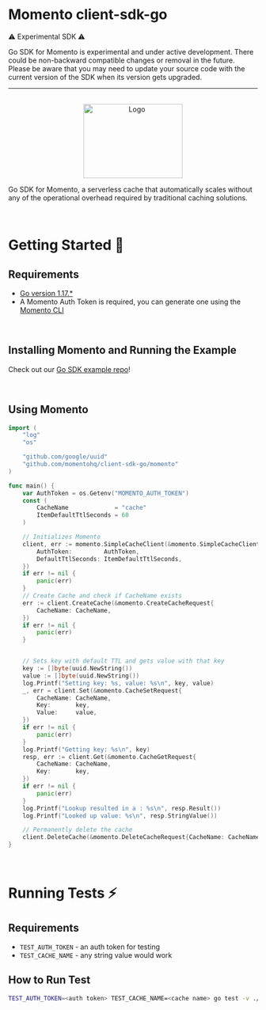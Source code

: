 # Momento client-sdk-go

:warning: Experimental SDK :warning:

Go SDK for Momento is experimental and under active development.
There could be non-backward compatible changes or removal in the future.
Please be aware that you may need to update your source code with the current version of the SDK when its version gets upgraded.

---

<br />

<div align="center">
    <img src="images/gopher.png" alt="Logo" width="200" height="150">
</div>

Go SDK for Momento, a serverless cache that automatically scales without any of the operational overhead required by traditional caching solutions.

<br/>

# Getting Started :running:

## Requirements

- [Go version 1.17.\*](https://go.dev/dl/)
- A Momento Auth Token is required, you can generate one using the [Momento CLI](https://github.com/momentohq/momento-cli)

<br/>

## Installing Momento and Running the Example

Check out our [Go SDK example repo](https://github.com/momentohq/client-sdk-examples/tree/main/golang)!

<br />

## Using Momento

```go
import (
	"log"
	"os"

	"github.com/google/uuid"
	"github.com/momentohq/client-sdk-go/momento"
)

func main() {
	var AuthToken = os.Getenv("MOMENTO_AUTH_TOKEN")
	const (
		CacheName             = "cache"
		ItemDefaultTtlSeconds = 60
	)

	// Initializes Momento
	client, err := momento.SimpleCacheClient(&momento.SimpleCacheClientRequest{
		AuthToken:         AuthToken,
		DefaultTtlSeconds: ItemDefaultTtlSeconds,
	})
	if err != nil {
		panic(err)
	}
    // Create Cache and check if CacheName exists
    err := client.CreateCache(&momento.CreateCacheRequest{
        CacheName: CacheName,
    })
    if err != nil {
        panic(err)
    }


	// Sets key with default TTL and gets value with that key
	key := []byte(uuid.NewString())
	value := []byte(uuid.NewString())
	log.Printf("Setting key: %s, value: %s\n", key, value)
	_, err = client.Set(&momento.CacheSetRequest{
		CacheName: CacheName,
		Key:       key,
		Value:     value,
	})
	if err != nil {
		panic(err)
	}
	log.Printf("Getting key: %s\n", key)
	resp, err := client.Get(&momento.CacheGetRequest{
		CacheName: CacheName,
		Key:       key,
	})
	if err != nil {
		panic(err)
	}
    log.Printf("Lookup resulted in a : %s\n", resp.Result())
    log.Printf("Looked up value: %s\n", resp.StringValue())

	// Permanently delete the cache
	client.DeleteCache(&momento.DeleteCacheRequest{CacheName: CacheName})
}
```

<br />

# Running Tests :zap:

## Requirements

- `TEST_AUTH_TOKEN` - an auth token for testing
- `TEST_CACHE_NAME` - any string value would work

## How to Run Test

```bash
TEST_AUTH_TOKEN=<auth token> TEST_CACHE_NAME=<cache name> go test -v ./momento
```
